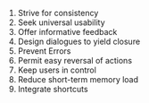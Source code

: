 1.  Strive for consistency
2.  Seek universal usability
3.  Offer informative feedback
4.  Design dialogues to yield closure
5.  Prevent Errors
6.  Permit easy reversal of actions
7.  Keep users in control
8.  Reduce short-term memory load
9.  Integrate shortcuts